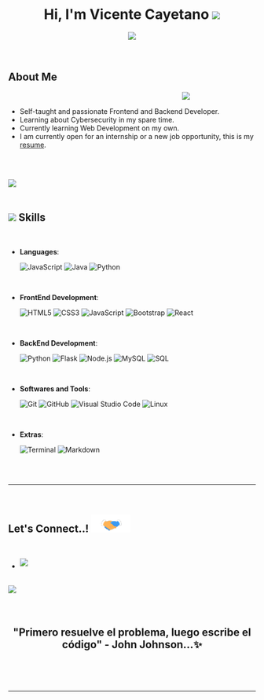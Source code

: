 <h1 align="center"><b>Hi, I'm Vicente Cayetano</b> <img src="https://media.giphy.com/media/hvRJCLFzcasrR4ia7z/giphy.gif" width="35"></h1>
<!--  -->
<p align="center">
  <a href="https://github.com/DenverCoder1/readme-typing-svg"><img src="https://readme-typing-svg.herokuapp.com?font=Time+New+Roman&color=cyan&size=25&center=true&vCenter=true&width=600&height=100&lines=Front-End+and+Backend+Developer,;Computer+Science+Engineer,;Active+Learner/Researcher,;I+Love+python,;Love+to+learn+new+things..<3"></a>
</p>

<br>

## **About Me**

<picture> <img align="right" src="https://tse1.mm.bing.net/th?id=OIG4.BZFKso5d6XbvoNrAPFWz&pid=ImgGn" width="150px"></picture>

<br>

- Self-taught and passionate Frontend and Backend Developer.
- Learning about Cybersecurity in my spare time.
- Currently learning Web Development on my own.
- I am currently open for an internship or a new job opportunity, this is my [resume](https://drive.google.com/file/d/1crbfjzLillJuTscoGbcCWOVUjGMA4lC1/view?usp=drive_link).


<br><br>

<img src="https://user-images.githubusercontent.com/73097560/115834477-dbab4500-a447-11eb-908a-139a6edaec5c.gif"><br><br>

## <img src="https://media2.giphy.com/media/QssGEmpkyEOhBCb7e1/giphy.gif?cid=ecf05e47a0n3gi1bfqntqmob8g9aid1oyj2wr3ds3mg700bl&rid=giphy.gif" width="25"><b> Skills</b>
<br>

<p align="center">

- **Languages**:
    
    ![JavaScript](https://img.shields.io/badge/JavaScript-323330?style=for-the-badge&logo=javascript&logoColor=F7DF1E)
    ![Java](https://img.shields.io/badge/Java-ED8B00?style=for-the-badge&logo=java&logoColor=white)
    ![Python](https://img.shields.io/badge/Python-14354C?style=for-the-badge&logo=python&logoColor=white)

<br>   
    
- **FrontEnd Development**:

   ![HTML5](https://img.shields.io/badge/HTML5-E34F26?style=for-the-badge&logo=html5&logoColor=white)
   ![CSS3](https://img.shields.io/badge/CSS-1572B6?style=for-the-badge&logo=css3&logoColor=white)
   ![JavaScript](https://img.shields.io/badge/JavaScript-F7DF1E?style=for-the-badge&logo=javascript&logoColor=black)
   ![Bootstrap](https://img.shields.io/badge/Bootstrap-563D7C?style=for-the-badge&logo=bootstrap&logoColor=white)
   ![React](https://img.shields.io/badge/React-20232A?style=for-the-badge&logo=react&logoColor=61DAFB)

<br>

- **BackEnd Development**:
  
  ![Python](https://img.shields.io/badge/Python-14354C?style=for-the-badge&logo=python&logoColor=white)
  ![Flask](https://img.shields.io/badge/Flask-000000?style=for-the-badge&logo=flask&logoColor=white)
  ![Node.js](https://img.shields.io/badge/Node.js-339933?style=for-the-badge&logo=nodedotjs&logoColor=white)
  ![MySQL](https://img.shields.io/badge/MySQL-4479A1?style=for-the-badge&logo=mysql&logoColor=white)
  ![SQL](https://img.shields.io/badge/SQL-4479A1?style=for-the-badge&logo=database&logoColor=white)

<br>

- **Softwares and Tools**:

    ![Git](https://img.shields.io/badge/git-F05033?style=for-the-badge&logo=git&logoColor=white)
    ![GitHub](https://img.shields.io/badge/github-121011?style=for-the-badge&logo=github&logoColor=white)
    ![Visual Studio Code](https://img.shields.io/badge/Visual%20Studio%20Code-0078d7?style=for-the-badge&logo=visual-studio-code&logoColor=white)
    ![Linux](https://img.shields.io/badge/Linux-FCC624?style=for-the-badge&logo=linux&logoColor=black) 

<br>

- **Extras**:

    ![Terminal](https://img.shields.io/badge/Terminal-054020?style=for-the-badge&logo=gnu-bash&logoColor=white)
    ![Markdown](https://img.shields.io/badge/markdown-000000?style=for-the-badge&logo=markdown&logoColor=white)   

</p>

<br><br>

-----

<br>

## <b>Let's Connect..!</b> <img src="https://github.com/0xAbdulKhalid/0xAbdulKhalid/raw/main/assets/mdImages/handshake.gif" width="80">
<br>
<div align='left'>

<ul>
<li>
<a href="mailto:vicente28cf@gmail.com" target="_blank">
<img src="https://img.shields.io/badge/gmail:%20vicente-EA4335?style=for-the-badge&logo=gmail&logoColor=white" style="margin-bottom: 5px;" />
</a>
</li>
</ul>
</div>

<br>
<img src="https://user-images.githubusercontent.com/73097560/115834477-dbab4500-a447-11eb-908a-139a6edaec5c.gif">
<br><br><br>

<div align='center'>
  <h2><b>"Primero resuelve el problema, luego escribe el código" - John Johnson...✨</b></h2>
</div>

<br><br><br>

---
